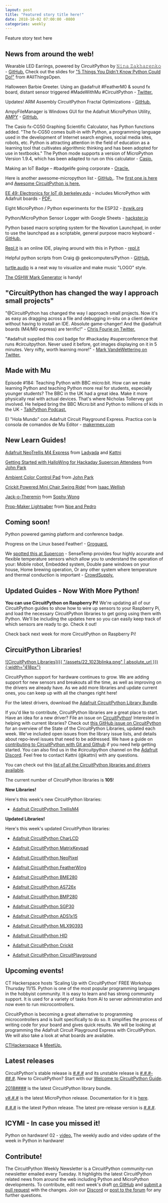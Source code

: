 ```yaml
---
layout: post
title: "Featured story title here!"
date: 2018-10-02 07:00:00 -0800
categories: weekly
---
```


Feature story text here

## News from around the web!

Wearable LED Earrings, powered by CircuitPython by [𝙽𝚒𝚗𝚊 𝚉𝚊𝚔𝚑𝚊𝚛𝚎𝚗𝚔𝚘](https://twitter.com/nnja/status/1054728692067393536) - [GitHub.](https://github.com/nnja/pyearrings) Check out the slides for ["5 Things You Didn't Know Python Could Do!"](https://speakerdeck.com/nnja/five-things-you-didnt-know-python-could-do) from #AllThingsOpen.

Halloween Barbie Greeter.  Using an @adafruit #FeatherM0 & sound fx board, distant sensor triggered #MadeWithMu #CircuitPython - [Twitter.](https://twitter.com/OwainM713/status/1057817530444603393)

Updates! ARM Assembly CircuitPython Fractal Optimizations - [GitHub.](https://github.com/gpshead/epaper-circuitpython/blob/master/asm_thumb/README.md)

AmpyFileManager is Windows GUI for the Adafruit MicroPython Utility, [AMPY](https://github.com/adafruit/ampy) - [GitHub.](https://github.com/joewez/AmpyFileManager)

The Casio fx-CG50 Graphing Scientific Calculator, has Python functions added.  "The fx-CG50 comes built-in with Python, a programming language used in the development of Internet search engines, social media sites, robots, etc. Python is attracting attention in the field of education as a learning tool that cultivates algorithmic thinking and has been adopted for use in textbooks." The Python mode supports a version of MicroPython Version 1.9.4, which has been adapted to run on this calculator - [Casio.](http://edu.casio.com/products/graphic/fxcg50/#Python)

Making an IoT Badge – #badgelife going corporate - [Oracle.](http://theappslab.com/2018/10/29/making-an-iot-badge-badgelife-going-corporate/)

Here is another awesome-micropython list - [GitHub.](https://github.com/pfalcon/awesome-micropython). The [first one is here](https://github.com/mcauser/awesome-micropython) and [Awesome CircuitPython is here.](https://github.com/adafruit/awesome-circuitpython)

[EE 49: Electronics for IoT @ berkeley.edu](https://people.eecs.berkeley.edu/~boser/courses/49/index.html) - includes MicroPython with Adafruit boards - [PDF.](https://people.eecs.berkeley.edu/~boser/courses/49/lectures/L02%20Python%20Primer.pdf)

Eight MicroPython / Python experiments for the ESP32 - [itywik.org](https://itywik.org/2018/10/30/eight-micropython-python-experiments-for-the-esp32/)

Python/MicroPython Sensor Logger with Google Sheets - [hackster.io](https://www.hackster.io/bobbyleonard84/python-micropython-sensor-logger-with-google-sheets-fd2b93)

Python based macro scripting system for the Novation Launchpad, in order to use the launchpad as a scriptable, general purpose macro keyboard - [GitHub.](https://github.com/nimaid/LPHK)

[Repl.it](https://repl.it/) is an online IDE, playing around with this in Python - [repl.it](https://repl.it/repls/NeedyGuiltyDrawings)

Helpful python scripts from Craig @ geekcomputers/Python - [GitHub.](https://github.com/geekcomputers/Python)

[turtle.audio](http://turtle.audio/) is a neat way to visualize and make music "LOGO" style.

[The OSHW Mark Generator](http://oshwmark.capablerobot.com/) is handy!

## "CircuitPython has changed the way I approach small projects"

"@CircuitPython has changed the way I approach small projects. Now it's as easy as dragging across a file and debugging in-situ on a client device without having to install an IDE. Absolute game-changer! And the @adafruit boards (M4/M0 express) are terrific!" - [Chris Fourie on Twitter.](https://twitter.com/no1089/status/1057990853229273088)

"#adafruit supplied this cool badge for #hackaday #superconference that runs #circuitpython.  Never used it before, got images displaying on it in 5 minutes.  Very nifty, worth learning more!" - [Mark VandeWettering on Twitter.](https://twitter.com/brainwagon/status/1058793735381610496)

## Made with Mu

Episode #184: Teaching Python with BBC micro:bit. How can we make learning Python and teaching Python more real for students, especially younger students? The BBC in the UK had a great idea. Make it more physically real with actual devices. That's where Nicholas Tollervey got involved. He helped bring the BBC Micro:bit and Python to millions of kids in the UK - [TalkPython Podcast.](https://talkpython.fm/episodes/show/184/teaching-python-with-bbc-micro-bit)

El "Hola Mundo" con Adafruit Circuit Playground Express. Practica con la consola de comandos de Mu Editor - [makermex.com](http://makermex.com/blog/nuestro-blog-1/post/el-hola-mundo-con-adafruit-circuit-playground-express-506)

## New Learn Guides!

[Adafruit NeoTrellis M4 Express](https://learn.adafruit.com/adafruit-neotrellis-m4) from [Ladyada](https://learn.adafruit.com/users/adafruit2) and [Kattni](https://learn.adafruit.com/users/kattni)

[Getting Started with HalloWing for Hackaday Supercon Attendees](https://learn.adafruit.com/getting-started-with-hallowing-for-hackaday-supercon-attendees) from [John Park](https://learn.adafruit.com/users/johnpark)

[Ambient Color Control Pad](https://learn.adafruit.com/ambient-color-controller) from [John Park](https://learn.adafruit.com/users/johnpark)

[Crickit Powered Mini Chair Swing Ride!](https://learn.adafruit.com/mini-chair-swing-ride) from [Isaac Wellish](https://learn.adafruit.com/users/isaacwellish)

[Jack-o-Theremin](https://learn.adafruit.com/jack-o-theremin) from [Sophy Wong](https://learn.adafruit.com/users/SophyWong)

[Prop-Maker Lightsaber](https://learn.adafruit.com/lightsaber-featherwing) from [Noe and Pedro](https://learn.adafruit.com/users/pixil3d)

## Coming soon!

Python powered gaming platform and conference badge.

Progress on the Linux based Feather! - [Groguard.](https://twitter.com/groguard/status/1058427954491883520)

We [spotted this at Supercon](https://twitter.com/esden/status/1059233742076563456) - SenseTemp provides four highly accurate and flexible temperature sensors which allow you to understand the operation of your: Mobile robot, Embedded system, Double pane windows on your house, Home brewing operation, Or any other system where temperature and thermal conduction is important - [CrowdSupply.](https://www.crowdsupply.com/capable-robot-components/sensetemp)

## Updated Guides - Now With More Python!

**You can use CircuitPython on Raspberry Pi!** We're updating all of our CircuitPython guides to show how to wire up sensors to your Raspberry Pi, and load the necessary CircuitPython libraries to get going using them with Python. We'll be including the updates here so you can easily keep track of which sensors are ready to go. Check it out!

Check back next week for more CircuitPython on Raspberry Pi!

## CircuitPython Libraries!

[![CircuitPython Libraries]({{ "/assets/22_1023blinka.png" | absolute_url }}){:width="418px"}](https://github.com/adafruit/Adafruit_CircuitPython_Bundle/releases/latest)

CircuitPython support for hardware continues to grow. We are adding support for new sensors and breakouts all the time, as well as improving on the drivers we already have. As we add more libraries and update current ones, you can keep up with all the changes right here!

For the latest drivers, download the [Adafruit CircuitPython Library Bundle](https://github.com/adafruit/Adafruit_CircuitPython_Bundle/releases/latest).

If you'd like to contribute, CircuitPython libraries are a great place to start. Have an idea for a new driver? File an issue on [CircuitPython](https://github.com/adafruit/circuitpython/issues)! Interested in helping with current libraries? Check out [this GitHub issue on CircuitPython](https://github.com/adafruit/circuitpython/issues/1246) for an overview of the State of the CircuitPython Libraries, updated each week. We've included open issues from the library issue lists, and details about repo-level issues that need to be addressed. We have a guide on [contributing to CircuitPython with Git and Github](https://learn.adafruit.com/contribute-to-circuitpython-with-git-and-github) if you need help getting started. You can also find us in the #circuitpython channel on the [Adafruit Discord](https://adafru.it/discord). Feel free to contact Kattni (@kattni) with any questions.

You can check out this [list of all the CircuitPython libraries and drivers available](https://github.com/adafruit/Adafruit_CircuitPython_Bundle/blob/master/circuitpython_library_list.md). 

The current number of CircuitPython libraries is **105**!

**New Libraries!**

Here's this week's new CircuitPython libraries:

* [Adafruit CircuitPython TrellisM4](https://github.com/adafruit/Adafruit_CircuitPython_TrellisM4)

**Updated Libraries!**

Here's this week's updated CircuitPython libraries:

* [Adafruit CircuitPython CharLCD](https://github.com/adafruit/Adafruit_CircuitPython_CharLCD)

* [Adafruit CircuitPython MatrixKeypad](https://github.com/adafruit/Adafruit_CircuitPython_MatrixKeypad)

* [Adafruit CircuitPython NeoPixel](https://github.com/adafruit/Adafruit_CircuitPython_NeoPixel)

* [Adafruit CircuitPython FeatherWing](https://github.com/adafruit/Adafruit_CircuitPython_FeatherWing)

* [Adafruit CircuitPython BME280](https://github.com/adafruit/Adafruit_CircuitPython_BME280)

* [Adafruit CircuitPython AS726x](https://github.com/adafruit/Adafruit_CircuitPython_AS726x)

* [Adafruit CircuitPython BMP280](https://github.com/adafruit/Adafruit_CircuitPython_BMP280)

* [Adafruit CircuitPython SGP30](https://github.com/adafruit/Adafruit_CircuitPython_SGP30)

* [Adafruit CircuitPython ADS1x15](https://github.com/adafruit/Adafruit_CircuitPython_ADS1x15)

* [Adafruit CircuitPython MLX90393](https://github.com/adafruit/Adafruit_CircuitPython_MLX90393)

* [Adafruit CircuitPython HID](https://github.com/adafruit/Adafruit_CircuitPython_HID)

* [Adafruit CircuitPython Crickit](https://github.com/adafruit/Adafruit_CircuitPython_Crickit)

* [Adafruit CircuitPython CircuitPlayground](https://github.com/adafruit/Adafruit_CircuitPython_CircuitPlayground)

## Upcoming events!

CT Hackerspace hosts ‘Scaling Up with CircuitPython’ FREE Workshop Thursday 11/15. Python is one of the most popular programming languages in the hobbyist community. It is easy to learn and has strong community support. It is used for a variety of tasks from AI to server administration and now even to run microcontrollers.

CircuitPython is becoming a great alternative to programming microcontrollers and is built specifically to do so. It simplifies the process of writing code for your board and gives quick results. We will be looking at programming the Adafruit Circuit Playground Express with CircuitPython. We will also take a look at what boards are available.

[CTHackerspace](http://www.cthackerspace.com/ct-hackerspace-hosts-scaling-up-with-circuitpython-free-workshop-thursday-11-15/) & [MeetUp.](https://www.meetup.com/CT-Hackerspace/events/256072526/)

## Latest releases

CircuitPython's stable release is [#.#.#](https://github.com/adafruit/circuitpython/releases/latest) and its unstable release is [#.#.#-##.#](https://github.com/adafruit/circuitpython/releases). New to CircuitPython? Start with our [Welcome to CircuitPython Guide](https://learn.adafruit.com/welcome-to-circuitpython).

[2018####](https://github.com/adafruit/Adafruit_CircuitPython_Bundle/releases/latest) is the latest CircuitPython library bundle.

[v#.#.#](https://micropython.org/download) is the latest MicroPython release. Documentation for it is [here](http://docs.micropython.org/en/latest/pyboard/).

[#.#.#](https://www.python.org/downloads/) is the latest Python release. The latest pre-release version is [#.#.#](https://www.python.org/download/pre-releases/).

## ICYMI - In case you missed it!

Python on hardware! 02 - [video.](https://www.youtube.com/watch?v=m_hLMQ3aeTA) The weekly audio and video update of the week in Python in hardware!

## Contribute!

The CircuitPython Weekly Newsletter is a CircuitPython community-run newsletter emailed every Tuesday. It highlights the latest CircuitPython related news from around the web including Python and MicroPython developments. To contribute, edit next week's draft [on GitHub](https://github.com/adafruit/circuitpython-weekly-newsletter/tree/gh-pages/_drafts) and [submit a pull request](https://help.github.com/articles/editing-files-in-your-repository/) with the changes. Join our [Discord](https://adafru.it/discord) or [post to the forum](https://forums.adafruit.com/viewforum.php?f=60) for any further questions.
